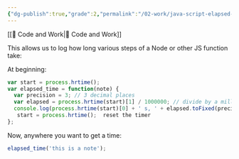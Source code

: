 ```yaml
---
{"dg-publish":true,"grade":2,"permalink":"/02-work/java-script-elapsed-time-in-function/","dgPassFrontmatter":true}
---
```



[[📘 Code and Work\|📘 Code and Work]]

This allows us to log how long various steps of a Node or other JS function take:

At beginning:

```js
var start = process.hrtime();
var elapsed_time = function(note) {
  var precision = 3; // 3 decimal places
  var elapsed = process.hrtime(start)[1] / 1000000; // divide by a million to get nano to milli
  console.log(process.hrtime(start)[0] + ' s, ' + elapsed.toFixed(precision) + ' ms - ' + note); // print message + time
   start = process.hrtime();  reset the timer
};
```

Now, anywhere you want to get a time:

```js
elapsed_time('this is a note');
```